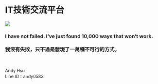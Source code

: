 # IT技術交流平台
![](https://kubernetes.io/images/community/kubernetes-community-final-02.jpg)

### I have not failed. I’ve just found 10,000 ways that won’t work.<br><br>我沒有失敗，只不過是發現了一萬種不可行的方式。

<br>
<br>
Andy Hsu<br>
Line ID：andy0583
